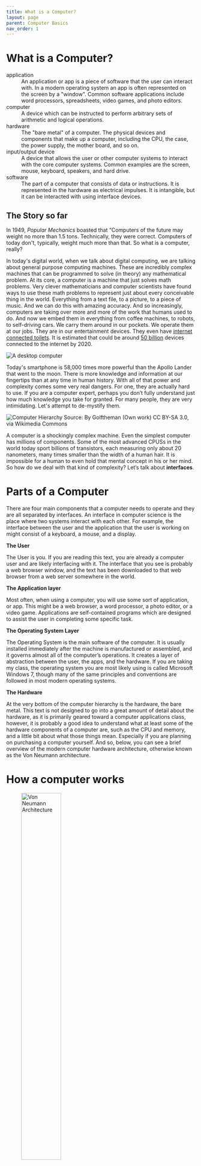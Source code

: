```yaml
---
title: What is a Computer?
layout: page
parent: Computer Basics
nav_order: 1
---
```


What is a Computer?
===================

<dl>
    <dt>
    application
    </dt>
    <dd>
    An application or app is a piece of software that the user can interact with. In a modern operating system an app is often represented on the screen by a "window". Common software applications include word processors, spreadsheets, video games, and photo editors.
    </dd>
    <dt>
    computer
    </dt>
    <dd>
    A device which can be instructed to perform arbitrary sets of arithmetic and logical operations.
    </dd>
    <dt>
    hardware
    </dt>
    <dd>
    The "bare metal" of a computer. The physical devices and components that make up a computer, including the CPU, the case, the power supply, the mother board, and so on.
    </dd>
    <dt>
    input/output device
    </dt>
    <dd>
    A device that allows the user or other computer systems to interact with the core computer systems. Common examples are the screen, mouse, keyboard, speakers, and hard drive.
    </dd>
    <dt>
    software
    </dt>
    <dd>
    The part of a computer that consists of data or instructions. It is represented in the hardware as electrical impulses. It is intangible, but it can be interacted with using interface devices.
    </dd>
</dl>

The Story so far
----------------

In 1949, *Popular Mechanics* boasted that “Computers of the future may
weight no more than 1.5 tons. Technically, they were correct. Computers
of today don't, typically, weight much more than that. So what is a
computer, really?

In today's digital world, when we talk about digital computing, we are
talking about general purpose computing machines. These are incredibly
complex machines that can be programmed to solve (in theory) any
mathematical problem. At its core, a computer is a machine that just
solves math problems. Very clever mathematicians and computer scientists
have found ways to use these math problems to represent just about every
conceivable thing in the world. Everything from a text file, to a
picture, to a piece of music. And we can do this with amazing accuracy.
And so increasingly, computers are taking over more and more of the work
that humans used to do. And now we embed them in everything from coffee
machines, to robots, to self-driving cars. We carry them around in our
pockets. We operate them at our jobs. They are in our entertainment
devices. They even have [internet connected
toilets](http://www.wired.com/insights/2014/04/toilet-role-internet-things).
It is estimated that could be around [50
billion](http://www.statista.com/statistics/471264/iot-number-of-connected-devices-worldwide/)
devices connected to the internet by 2020.

![A desktop computer](images/desktop_example.jpg)

Today's smartphone is 58,000 times more powerful than the Apollo Lander
that went to the moon. There is more knowledge and information at our
fingertips than at any time in human history. With all of that power and
complexity comes some very real dangers. For one, they are actually hard
to use. If you are a computer expert, perhaps you don’t fully understand
just how much knowledge you take for granted. For many people, they are
very intimidating. Let's attempt to de-mystify them.

![Computer Hierarchy **Source:** By Golftheman (Own work) [CC BY-SA
3.0](http://creativecommons.org/licenses/by-sa/3.0), via [Wikimedia
Commons](https://commons%20.wikimedia.org/wiki/File%3AOperating_system_placement.svg)](https://upload.wikimedia.org/wikipedia/commons/e/e1/Operating_system_placement.svg)

A computer is a shockingly complex machine. Even the simplest computer
has millions of components. Some of the most advanced CPUSs in the world
today sport billions of transistors, each measuring only about 20
nanometers, many times smaller than the width of a human hair. It is
impossible for a human to even hold that mental concept in his or her
mind. So how do we deal with that kind of complexity? Let’s talk about
**interfaces**.

Parts of a Computer
===================

There are four main components that a computer needs to operate and they
are all separated by interfaces. An interface in computer science is the
place where two systems interact with each other. For example, the
interface between the user and the application that the user is working
on might consist of a keyboard, a mouse, and a display.

**The User**

The User is you. If you are reading this text, you are already a
computer user and are likely interfacing with it. The interface that
you see is probably a web browser window, and the text has been
downloaded to that web browser from a web server somewhere in
the world.

**The Application layer**

Most often, when using a computer, you will use some sort of
application, or app. This might be a web browser, a word processor,
a photo editor, or a video game. Applications are self-contained
programs which are designed to assist the user in completing some
specific task.

**The Operating System Layer**

The Operating System is the main software of the computer. It is
usually installed immediately after the machine is manufactured or
assembled, and it governs almost all of the computer’s operations.
It creates a layer of abstraction between the user, the apps, and
the hardware. If you are taking my class, the operating system you
are most likely using is called Microsoft Windows 7, though many of
the same principles and conventions are followed in most modern
operating systems.

**The Hardware**

At the very bottom of the computer hierarchy is the hardware, the
bare metal. This text is not designed to go into a great amount of
detail about the hardware, as it is primarily geared toward a
computer applications class, however, it is probably a good idea to
understand what at least some of the hardware components of a
computer are, such as the CPU and memory, and a little bit about
what those things mean. Especially if you are planning on purchasing
a computer yourself. And so, below, you can see a brief overview of
the modern computer hardware architecture, otherwise known as the
Von Neumann architecture.

How a computer works
====================

<figure>
<img src="https://upload.wikimedia.org/wikipedia/commons/e/e5/Von_Neumann_Architecture.svg" alt="Von Neumann Architecture" width="50%">
<figcaption>Von Neumann Architecture By Kapooht (Own work) <a href="http://creativecommons.org/licenses/by-sa/3.0">CC BY-SA 3.0</a>, via <a href="https://commons.wikimedia.org/wiki/File%3AVon_Neumann_Architecture.svg">Wikimedia Commons</a></figcaption>

</figure>

The modern concept of a computer follows what’s known as the Von Neumann
architecture. What this means is actually pretty simple at its most
fundamental. There are three basic components: The computer itself,
input devices, and output devices. Let’s look at all three of these in
turn.

Inside the Computer
===================

![A Motherboard](images/motherboard.png)

John von Neumann conceived of a very simple architecture which we still
use today. At its core, a computer has two main components, the Central
Processing Unit (the CPU), and a Memory Unit which today we typically
call RAM. A computer stores a "program" in memory (RAM), and then the
CPU asks the memory unit for the first step of the program (known as an
"instruction" and then executes it. It returns any result to memory and
then asks for the next step. Over and over until the program ends. Each
of these components can be broken further up into sub-components until
we get all the way down to the most fundamental parts of the CPU, the
transistors, which can be so small that more than four million of them
could fit in the period at the end of this sentence.

Perhaps the most beautiful thing about all of this? For most people,
none of that matters. For the sake of making digital technology
available to everyone, we have created interfaces that shield us from
all of that complexity. We don't have to worry about the file system,
the clock speed, or the instruction set on our CPU. All we need is to
know how to open the word processor so that we can get some work done or
start up [Steam](http://store.steampowered.com/) so that we can play a
video game.

Input/Output
============

![Common Interface Devices](images/mouse-keyboard.jpg)

It is a pretty poor computer that can’t do anything with the result of
some operation or computation. And so, almost all computers have some
way for a user or other agent to interact with it. The modern home
computer might have dozens of input/output devices attached to it. These
allow the user to interact with whatever program (or programs) are
running on the computer. Some are obvious, but others are a bit more
subtle.

**Input Devices**

-   Mouse
-   Keyboard
-   Scanner
-   Game Controller
-   Fingerprint Reader
-   Touchscreen
-   Microphone
-   GPS antenna
-   Bluetooth Chip

    **Output Devices**

-   Monitor
-   Touchscreen
-   Speakers
-   Haptic feedback (rumble feature on game controller)
-   Printer
-   Hard drive
-   Jumpdrive

Of course, this list could go on and on. Altogether, these devices are known as Input/Output devices, or I/O devices. Some home computers will have variations on these basic parts. For instance, a gamer might have a high-performance mouse and keyboard, or an XBox 360 controller. An artist might have a digital drawing tablet. A photographer might have a camera set up to transfer photos directly to the computer. Also, your car most likely has many small computers in it which monitor conditions in the car, such as engine temperature. That temperature sensor is an I/O device, and the fan that it it turns on when the temperature gets too high is also an I/O device. Anything that a computer uses to interact with a user or the outside world is a I/O device. 
